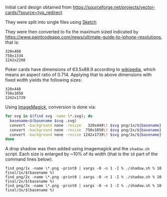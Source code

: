 Initial card design obtained from https://sourceforge.net/projects/vector-cards/?source=typ_redirect

They were split into single files using [Sketch](https://www.sketchapp.com/)

They were then converted to fix the maximum sized indicated by https://www.paintcodeapp.com/news/ultimate-guide-to-iphone-resolutions, that is:

```
320x480
750x1334
1242x2208
```

Poker cards have dimensions of 63.5x88.9 according to [wikipedia](https://en.wikipedia.org/wiki/Standard_52-card_deck), which means an aspect ratio of 0.714. Applying that to above dimensions with fixed width yields the following sizes:

```
320x448
750x1050
1242x1739
```

Using [ImageMagick](http://www.imagemagick.org/), conversion is done via:

```bash
for svg in $(find svg -name \*.svg); do
  basename=$(basename $svg .svg)
  convert -background none -resize   320x448\! $svg png/1x/${basename}.png
  convert -background none -resize  750x1050\! $svg png/2x/${basename}.png
  convert -background none -resize 1242x1739\! $svg png/3x/${basename}.png
done
```

A drop shadow was then added using imagemagick and the `shadow.sh` script. Each size is enlarged by ~10% of its width (that is the `10` part of the command lines below).

```
find png/1x -name \*.png -print0 | xargs -0 -n 1 -I % ./shadow.sh % 10 final/1x/$(basename %)
find png/2x -name \*.png -print0 | xargs -0 -n 1 -I % ./shadow.sh % 10 final/2x/$(basename %)
find png/3x -name \*.png -print0 | xargs -0 -n 1 -I % ./shadow.sh % 10 final/3x/$(basename %)
```
